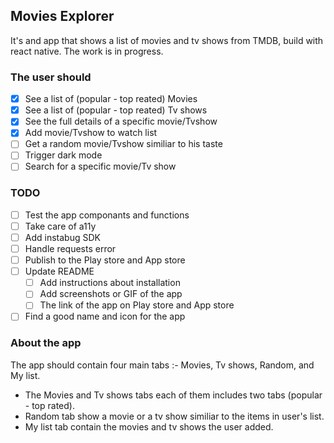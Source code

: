 ## Movies Explorer

It's and app that shows a list of movies and tv shows from TMDB, build with react native.
The work is in progress.

### The user should

- [x] See a list of (popular - top reated) Movies
- [x] See a list of (popular - top reated) Tv shows
- [x] See the full details of a specific movie/Tvshow
- [x] Add movie/Tvshow to watch list
- [ ] Get a random movie/Tvshow similiar to his taste 
- [ ] Trigger dark mode
- [ ] Search for a specific movie/Tv show

### TODO

- [ ] Test the app componants and functions
- [ ] Take care of a11y
- [ ] Add instabug SDK
- [ ] Handle requests error
- [ ] Publish to the Play store and App store
- [ ] Update README
    - [ ] Add instructions about installation
    - [ ] Add screenshots or GIF of the app
    - [ ] The link of the app on Play store and App store
- [ ] Find a good name and icon for the app

### About the app

The app should contain four main tabs :- Movies, Tv shows, Random, and My list.

* The Movies and Tv shows tabs each of them includes two tabs (popular - top rated).
* Random tab show a movie or a tv show similiar to the items in user's list.
* My list tab contain the movies and tv shows the user added.
